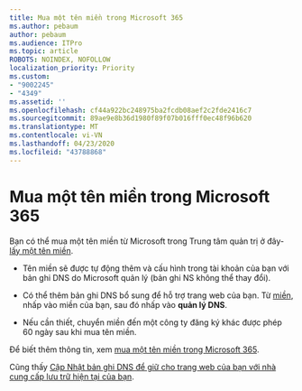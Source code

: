 ```yaml
---
title: Mua một tên miền trong Microsoft 365
ms.author: pebaum
author: pebaum
ms.audience: ITPro
ms.topic: article
ROBOTS: NOINDEX, NOFOLLOW
localization_priority: Priority
ms.custom:
- "9002245"
- "4349"
ms.assetid: ''
ms.openlocfilehash: cf44a922bc248975ba2fcdb08aef2c2fde2416c7
ms.sourcegitcommit: 89ae9e8b36d1980f89f07b016fff0ec48f96b620
ms.translationtype: MT
ms.contentlocale: vi-VN
ms.lasthandoff: 04/23/2020
ms.locfileid: "43788868"
---
```

# <a name="buy-a-domain-name-in-microsoft-365"></a>Mua một tên miền trong Microsoft 365

Bạn có thể mua một tên miền từ Microsoft trong Trung tâm quản trị ở đây- [lấy một tên miền](https://admin.microsoft.com/Domains/Buy).

- Tên miền sẽ được tự động thêm và cấu hình trong tài khoản của bạn với bản ghi DNS do Microsoft quản lý (bản ghi NS không thể thay đổi).

- Có thể thêm bản ghi DNS bổ sung để hỗ trợ trang web của bạn.  Từ [miền](https://admin.microsoft.com/AdminPortal/Home#/Domains), nhấp vào miền của bạn, sau đó nhấp vào **quản lý DNS**.

- Nếu cần thiết, chuyển miền đến một công ty đăng ký khác được phép 60 ngày sau khi mua tên miền.

Để biết thêm thông tin, xem [mua một tên miền trong Microsoft 365](https://docs.microsoft.com/microsoft-365/admin/get-help-with-domains/buy-a-domain-name?view=o365-worldwide).

Cũng thấy [Cập Nhật bản ghi DNS để giữ cho trang web của bạn với nhà cung cấp lưu trữ hiện tại của bạn](https://docs.microsoft.com/alchemyinsights/update-dns-records-to-keep-your-website-with-your-current-hosting-provider-0).

